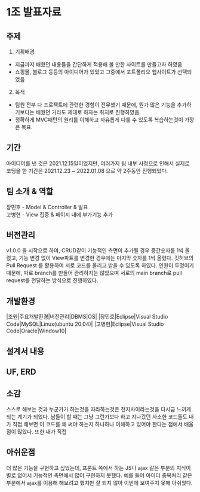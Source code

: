 # 1조 발표자료 

## 주제
1. 기획배경 
 + 지금까지 배웠던 내용들을 간단하게 적용해 볼 만한 사이트를 만들고자 하였음
  + 쇼핑몰, 블로그 등등의 아이디어가 있었고 그중에서 포트폴리오 웹사이트가 선택되었음 
2. 목적
  + 팀원 전부 다 프로젝트에 관련한 경험이 전무했기 때문에, 뭔가 많은 기능을 추가하기보다는 배웠던 거라도 제대로 하자는 취지로 진행하였음.
  + 정확하게 MVC패턴의 원리를 이해하고 자유롭게 다룰 수 있도록 복습하는것이 가장 큰 목표.
  
## 기간

아이디어를 낸 것은 2021.12.15일이었지만, 여러가지 팀 내부 사정으로 인해서 실제로 코딩을 한 기간은 2021.12.23 ~ 2022.01.08 으로 약 2주동안 진행되었다.

## 팀 소개 & 역할

장민호 - Model & Controller & 발표 \
고병현 - View 집중 & 페이지 내에 부가기능 추가

## 버전관리 

v1.0.0 을 시작으로 하여, CRUD같이 기능적인 측면이 추가될 경우 중간숫자를 1씩 올렸고, 기능 변경 없이 View파트를 변경한 경우에는 마지막 숫자를 1씩 올렸다. 깃허브의 Pull Request 를 활용하여 서로 코드를 올리고 받을 수 있도록 하였다. 인원이 두명이기 때문에, 따로 branch를 만들어 관리하지는 않았으며 서로의 main branch로 pull request를 전달하는 방식으로 진행하였다. 

## 개발환경

|조원|주요개발환경|버전관리|DBMS|OS|
|장민호|Eclipse|Visual Studio Code|MySQL|Linux(ubuntu 20.04)|
|고병현|Eclipse|Visual Studio Code|Oracle|Window10|

## 설계서 내용 

## UF, ERD

## 소감
스스로 해보는 것과 누군가가 하는것을 따라하는것은 천지차이라는것을 다시금 느끼게 되는 계기가 되었다. 남들이 할 때는 그냥 그런가보다 하고 지나갔던 사소한 코드들도 내가 직접 해보면 이 코드를 왜 써야 하는지 하나하나 이해하고 있어야 한다는 점에서 배울점이 많았다. 또한 내가 직접 

## 아쉬운점 
더 많은 기능을 구현하고 싶었는데, 프론트 쪽에서 하는 JS나 ajax 같은 부분의 지식이 별로 없어서 기능적인 측면에서 많이 구현하지 못했다. 예를 들어 아이디 중복처리 같은 부분에서 ajax를 이용해 해보려고 했지만 잘 되지 않아 이번에 보여주지 못해 아쉬웠다. 

